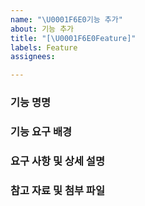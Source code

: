 ```yaml
---
name: "\U0001F6E0️기능 추가"
about: 기능 추가
title: "[\U0001F6E0️Feature]"
labels: Feature
assignees: 

---
```


### 기능 명명

### 기능 요구 배경

### 요구 사항 및 상세 설명

### 참고 자료 및 첨부 파일